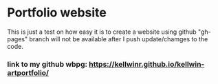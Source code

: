 # Portfolio website
This is just a test on how easy it is to create a website using github
"gh-pages" branch will not be available after I push update/chamges to the code.

### link to my github wbpg: https://kellwinr.github.io/kellwin-artportfolio/
